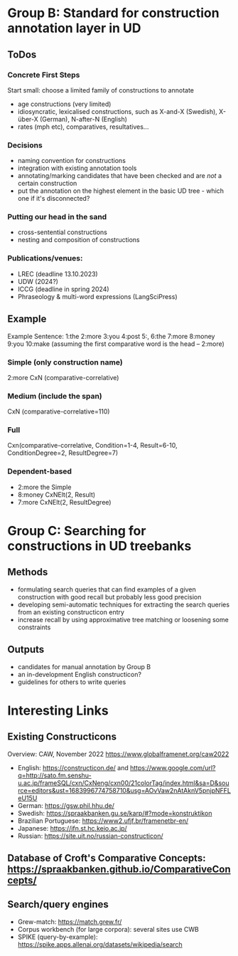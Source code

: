 # Group B: Standard for construction annotation layer in UD

## ToDos

### Concrete First Steps

Start small: choose a limited family of constructions to annotate
- age constructions (very limited)
- idiosyncratic, lexicalised constructions, such as X-and-X (Swedish), X-über-X (German), N-after-N (English)
- rates (mph etc), comparatives, resultatives...

### Decisions
- naming convention for constructions
- integration with existing annotation tools
- annotating/marking candidates that have been checked and are *not* a certain construction
- put the annotation on the highest element in the basic UD tree - which one if it's disconnected? 

### Putting our head in the sand
- cross-sentential constructions
- nesting and composition of constructions

### Publications/venues:
- LREC (deadline 13.10.2023)
- UDW (2024?)
- ICCG (deadline in spring 2024)
- Phraseology & multi-word expressions (LangSciPress)

## Example

Example Sentence:
 1:the  2:more  3:you  4:post  5:,  6:the  7:more  8:money  9:you  10:make (assuming the first comparative word is the head – 2:more)
 
 ### Simple (only construction name)
 2:more CxN (comparative-correlative)
 
 ### Medium (include the span)
 CxN (comparative-correlative=110)
 
 ### Full
 Cxn(comparative-correlative, Condition=1-4, Result=6-10, ConditionDegree=2, ResultDegree=7)

### Dependent-based
- 2:more the Simple
- 8:money CxNElt(2, Result)
- 7:more CxNElt(2, ResultDegree)


# Group C: Searching for constructions in UD treebanks

## Methods
- formulating search queries that can find examples of a given construction with good recall but probably less good precision
- developing semi-automatic techniques for extracting the search queries from an existing constructicon entry
- increase recall by using approximative tree matching or loosening some constraints


## Outputs
- candidates for manual annotation by Group B
- an in-development English constructicon? 
- guidelines for others to write queries


# Interesting Links

## Existing Constructicons

Overview: CAW, November 2022 https://www.globalframenet.org/caw2022 

- English: https://constructicon.de/ and https://www.google.com/url?q=http://sato.fm.senshu-u.ac.jp/frameSQL/cxn/CxNeng/cxn00/21colorTag/index.html&sa=D&source=editors&ust=1683996774758710&usg=AOvVaw2nAtAknV5pnjpNFFLeU15U
- German: https://gsw.phil.hhu.de/ 
- Swedish: https://spraakbanken.gu.se/karp/#?mode=konstruktikon
- Brazilian Portuguese: https://www2.ufjf.br/framenetbr-en/ 
- Japanese: https://jfn.st.hc.keio.ac.jp/ 
- Russian: https://site.uit.no/russian-constructicon/ 

## Database of Croft's Comparative Concepts: https://spraakbanken.github.io/ComparativeConcepts/

## Search/query engines
- Grew-match: https://match.grew.fr/ 
- Corpus workbench (for large corpora): several sites use CWB
- SPIKE (query-by-example): https://spike.apps.allenai.org/datasets/wikipedia/search 

